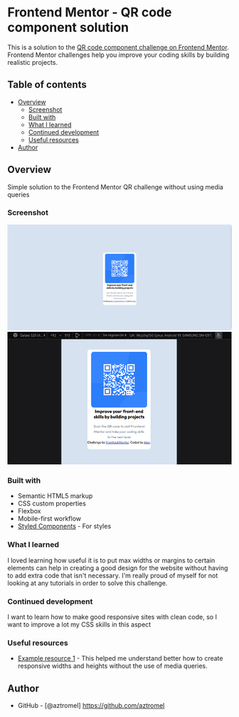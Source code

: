 # Frontend Mentor - QR code component solution

This is a solution to the [QR code component challenge on Frontend Mentor](https://www.frontendmentor.io/challenges/qr-code-component-iux_sIO_H). Frontend Mentor challenges help you improve your coding skills by building realistic projects. 

## Table of contents

- [Overview](#overview)
  - [Screenshot](#screenshot)
  - [Built with](#built-with)
  - [What I learned](#what-i-learned)
  - [Continued development](#continued-development)
  - [Useful resources](#useful-resources)
- [Author](#author)



## Overview
Simple solution to the Frontend Mentor QR challenge without using media queries 

### Screenshot
![](./Screenshot.png)
![](./Phoneversion.png)

### Built with

- Semantic HTML5 markup
- CSS custom properties
- Flexbox
- Mobile-first workflow
- [Styled Components](https://styled-components.com/) - For styles


### What I learned

I loved learning how useful it is to put max widths or margins to certain elements can help in creating a good design for the website without having to add extra code that isn't necessary. I'm really proud of myself for not looking at any tutorials in order to solve this challenge. 


### Continued development

I want to learn how to make good responsive sites with clean code, so I want to improve a lot my CSS skills in this aspect


### Useful resources

- [Example resource 1](https://dev.to/ibn_abubakre/responsive-css-width-2jnm) - This helped me understand better how to create responsive widths and heights without the use of media queries.

## Author

- GitHub - [@aztromel] https://github.com/aztromel

